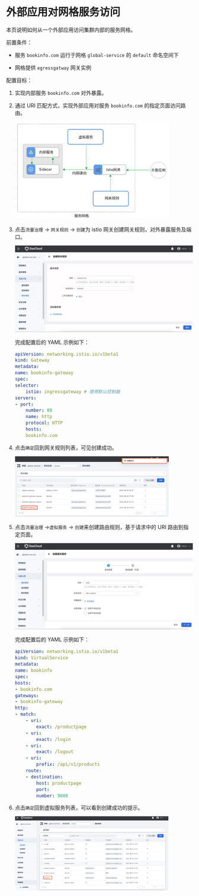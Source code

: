 # 外部应用对网格服务访问

本页说明如何从一个外部应用访问集群内部的服务网格。

前置条件：

- 服务 `bookinfo.com` 运行于网格 `global-service` 的 `default` 命名空间下

- 网格提供 `egressgatway` 网关实例

配置目标：

1. 实现内部服务 `bookinfo.com` 对外暴露。

2. 通过 URI 匹配方式，实现外部应用对服务 `bookinfo.com` 的指定页面访问路由。

    ![img](../../images/out-to-in01.png)

3. 点击`流量治理` -> `网关规则` -> `创建`为 istio 网关创建网关规则，对外暴露服务及端口。

    ![img](../../images/out-to-in02.png)
    
    完成配置后的 YAML 示例如下：

    ```yaml
    apiVersion: networking.istio.io/v1beta1
    kind: Gateway
    metadata:
    name: bookinfo-gateway
    spec:
    selector:
        istio: ingressgateway # 使用默认控制器
    servers:
    - port:
        number: 80
        name: http
        protocol: HTTP
        hosts:
        bookinfo.com
    ```

4. 点击`确定`回到网关规则列表，可见创建成功。

    ![img](../../images/out-to-in03.png)

5. 点击`流量治理` ->`虚拟服务` -> `创建`来创建路由规则，基于请求中的 URI 路由到指定页面。

    ![img](../../images/out-to-in04.png)

    完成配置后的 YAML 示例如下：

    ```yaml
    apiVersion: networking.istio.io/v1beta1
    kind: VirtualService
    metadata:
    name: bookinfo
    spec:
    hosts:
    - bookinfo.com
    gateways:
    - bookinfo-gateway
    http:
    - match:
        - uri:
            exact: /productpage
        - uri:
            exact: /login
        - uri:
            exact: /logout
        - uri:
            prefix: /api/v1/products
        route:
        - destination:
            host: productpage
            port:
            number: 9080
    ```

6. 点击`确定`回到虚拟服务列表，可以看到创建成功的提示。

    ![img](../../images/out-to-in05.png)

